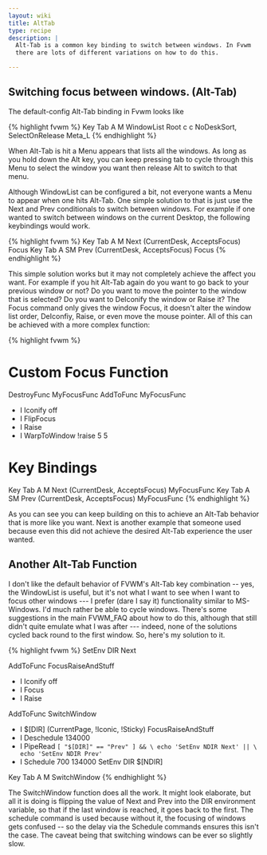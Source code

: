 ```yaml
---
layout: wiki
title: AltTab
type: recipe
description: |
  Alt-Tab is a common key binding to switch between windows. In Fvwm
  there are lots of different variations on how to do this.

---
```


## Switching focus between windows. (Alt-Tab)

The default-config Alt-Tab binding in Fvwm looks like

{% highlight fvwm %}
Key Tab A M WindowList Root c c NoDeskSort, SelectOnRelease Meta_L
{% endhighlight %}

When Alt-Tab is hit a Menu appears that lists all the windows. As long
as you hold down the Alt key, you can keep pressing tab to cycle through
this Menu to select the window you want then release Alt to switch to that
menu.

Although WindowList can be configured a bit, not everyone
wants a Menu to appear when one hits Alt-Tab. One
simple solution to that is just use the Next and Prev conditionals
to switch between windows. For example if one wanted to switch between
windows on the current Desktop, the following keybindings would work.

{% highlight fvwm %}
Key Tab A M Next (CurrentDesk, AcceptsFocus) Focus
Key Tab A SM Prev (CurrentDesk, AcceptsFocus) Focus
{% endhighlight %}

This simple solution works but it may not completely achieve the affect you
want. For example if you hit Alt-Tab again do you want to go back to your
previous window or not? Do you want to move the pointer to the window
that is selected? Do you want to DeIconify the window or Raise it? The Focus
command only gives the window Focus, it doesn't alter the window list order,
DeIconfiy, Raise, or even move the mouse pointer. All of this can be achieved
with a more complex function:

{% highlight fvwm %}
# Custom Focus Function
DestroyFunc MyFocusFunc
AddToFunc MyFocusFunc
+ I Iconify off
+ I FlipFocus
+ I Raise
+ I WarpToWindow !raise 5 5

# Key Bindings
Key Tab A M Next (CurrentDesk, AcceptsFocus) MyFocusFunc
Key Tab A SM Prev (CurrentDesk, AcceptsFocus) MyFocusFunc
{% endhighlight %}

As you can see you can keep building on this to achieve an Alt-Tab behavior
that is more like you want. Next is another example that someone used
because even this did not achieve the desired Alt-Tab experience the user
wanted.

## Another Alt-Tab Function

I don't like the default behavior of FVWM's Alt-Tab key combination -- yes,
the WindowList is useful, but it's not what I want to see when I want to
focus other windows --- I prefer (dare I say it) functionality similar to
MS-Windows.  I'd much rather be able to cycle windows. There's some
suggestions in the main FVWM_FAQ about how to do this, although that still
didn't quite emulate what I was after --- indeed, none of the solutions
cycled back round to the first window. So, here's my solution to it.

{% highlight fvwm %}
SetEnv DIR Next

AddToFunc FocusRaiseAndStuff
+ I Iconify off
+ I Focus
+ I Raise

AddToFunc SwitchWindow
+ I $[DIR] (CurrentPage, !Iconic, !Sticky) FocusRaiseAndStuff
+ I Deschedule 134000
+ I PipeRead `[ "$[DIR]" == "Prev" ] && \
    echo 'SetEnv NDIR Next' || \
    echo 'SetEnv NDIR Prev'`
+ I Schedule 700 134000 SetEnv DIR $[NDIR]

Key Tab A M  SwitchWindow
{% endhighlight %}

The SwitchWindow function does all the work. It might look elaborate, but all
it is doing is flipping the value of Next and Prev into the DIR environment
variable, so that if the last window is reached, it goes back to the first.
The schedule command is used because without it, the focusing of windows
gets confused -- so the delay via the Schedule commands ensures this isn't
the case.  The caveat being that switching windows can be ever so slightly
slow.

